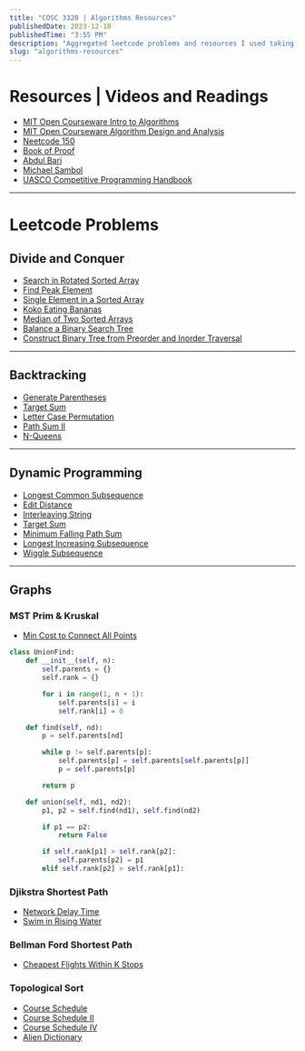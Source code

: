 ```yaml
---
title: "COSC 3320 | Algorithms Resources"
publishedDate: 2023-12-18
publishedTime: "3:55 PM"
description: "Aggregated leetcode problems and resources I used taking this course."
slug: "algorithms-resources"
---
```


# Resources | Videos and Readings

- <a href="https://www.youtube.com/playlist?list=PLUl4u3cNGP63EdVPNLG3ToM6LaEUuStEY" target="_blank">MIT Open Courseware Intro to Algorithms</a>
- <a href="https://www.youtube.com/playlist?list=PLUl4u3cNGP6317WaSNfmCvGym2ucw3oGp" target="_blank">MIT Open Courseware Algorithm Design and Analysis</a>
- <a href="https://neetcode.io/practice" target="_blank">Neetcode 150</a>
- <a href="https://www.people.vcu.edu/~rhammack/BookOfProof/Main.pdf" target="_blank">Book of Proof</a>
- <a href="https://www.youtube.com/playlist?list=PLDN4rrl48XKpZkf03iYFl-O29szjTrs_O" target="_blank">Abdul Bari</a>
- <a href="https://www.youtube.com/@MichaelSambol/playlists" target="_blank">Michael Sambol</a>
- <a href="https://usaco.guide/CPH.pdf" target="_blank">UASCO Competitive Programming Handbook</a>

---

# Leetcode Problems

## Divide and Conquer

- <a href="https://leetcode.com/problems/search-in-rotated-sorted-array/description/" target="_blank">Search in Rotated Sorted Array</a>
- <a href="https://leetcode.com/problems/find-peak-element/description/?envType=list&envId=rszk0yyg" target="_blank">Find Peak Element</a>
- <a href="https://leetcode.com/problems/single-element-in-a-sorted-array/description/" target="_blank">Single Element in a Sorted Array</a>
- <a href="https://leetcode.com/problems/koko-eating-bananas/description/?envType=list&envId=rszk0yyg" target="_blank">Koko Eating Bananas</a>
- <a href="https://leetcode.com/problems/median-of-two-sorted-arrays/description/" target="_blank">Median of Two Sorted Arrays</a>
- <a href="https://leetcode.com/problems/balance-a-binary-search-tree/?envType=list&envId=rszk0yyg" target="_blank">Balance a Binary Search Tree</a>
- <a href="https://leetcode.com/problems/construct-binary-tree-from-preorder-and-inorder-traversal/description/" target="_blank">Construct Binary Tree from Preorder and Inorder Traversal</a>

---

## Backtracking

- <a href="https://leetcode.com/problems/generate-parentheses/description/" target="_blank">Generate Parentheses</a>
- <a href="https://leetcode.com/problems/target-sum/description/" target="_blank">Target Sum</a>
- <a href="https://leetcode.com/problems/letter-case-permutation/description/" target="_blank">Letter Case Permutation</a>
- <a href="https://leetcode.com/problems/path-sum-ii/description/" target="_blank">Path Sum II</a>
- <a href="https://leetcode.com/problems/n-queens/description/" target="_blank">N-Queens</a>

---

## Dynamic Programming

- <a href="https://leetcode.com/problems/longest-common-subsequence/description/" target="_blank">Longest Common Subsequence</a>
- <a href="https://leetcode.com/problems/edit-distance/description/" target="_blank">Edit Distance</a>
- <a href="https://leetcode.com/problems/interleaving-string/description/" target="_blank">Interleaving String</a>
- <a href="https://leetcode.com/problems/target-sum/description/" target="_blank">Target Sum</a>
- <a href="https://leetcode.com/problems/minimum-falling-path-sum/description/" target="_blank">Minimum Falling Path Sum</a>
- <a href="https://leetcode.com/problems/longest-increasing-subsequence/description/" target="_blank">Longest Increasing Subsequence</a>
- <a href="https://leetcode.com/problems/wiggle-subsequence/description/" target="_blank">Wiggle Subsequence</a>

---

## Graphs

### MST Prim & Kruskal

- <a href="https://leetcode.com/problems/min-cost-to-connect-all-points/description/" target="_blank">Min Cost to Connect All Points</a>

```python
class UnionFind:
    def __init__(self, n):
        self.parents = {}
        self.rank = {}

        for i in range(1, n + 1):
            self.parents[i] = i
            self.rank[i] = 0

    def find(self, nd):
        p = self.parents[nd]

        while p != self.parents[p]:
            self.parents[p] = self.parents[self.parents[p]]
            p = self.parents[p]

        return p

    def union(self, nd1, nd2):
        p1, p2 = self.find(nd1), self.find(nd2)

        if p1 == p2:
            return False

        if self.rank[p1] > self.rank[p2]:
            self.parents[p2] = p1
        elif self.rank[p2] > self.rank[p1]:
```

<div class="mb-2"></div>

### Djikstra Shortest Path

- <a href="https://leetcode.com/problems/network-delay-time/description/" target="_blank">Network Delay Time</a>
- <a href="https://leetcode.com/problems/swim-in-rising-water/description/" target="_blank">Swim in Rising Water</a>

### Bellman Ford Shortest Path

- <a href="https://leetcode.com/problems/cheapest-flights-within-k-stops/description/" target="_blank">Cheapest Flights Within K Stops</a>

### Topological Sort

- <a href="https://leetcode.com/problems/course-schedule/description/" target="_blank">Course Schedule</a>
- <a href="https://leetcode.com/problems/course-schedule-ii/description/" target="_blank">Course Schedule II
  </a>
- <a href="https://leetcode.com/problems/course-schedule-iv/description/" target="_blank">Course Schedule IV</a>
- <a href="https://www.codingninjas.com/studio/problems/alien-dictionary_630423" target="_blank">Alien Dictionary</a>
